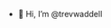 - 👋 Hi, I’m @trevwaddell

<!---
trevwaddell/trevwaddell is a ✨ special ✨ repository because its `README.md` (this file) appears on your GitHub profile.
You can click the Preview link to take a look at your changes.
--->
